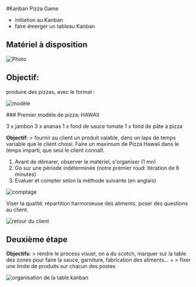 #Kanban Pizza Game

* initiation au Kanban
* faire émerger un tableau Kanban

## Matériel à disposition

![Photo](http://media.agile42.com/cms_page_media/112/kpg%20-%20materials.jpg)

## Objectif: 

produire des pizzas, avec le format : 

![modèle](http://blog.myscrumhalf.com/wp-content/uploads/2014/06/photo-2-286x300.jpg)

### Premier modèle de pizza: HAWAII

3 x jambon
3 x ananas
1 x fond de sauce tomate
1 x fond de pâte à pizza

**Objectif:** > fournir au client un produit valable, dans un laps de temps variable que le client choisi. Faire un maximum de Pizza Hawaii dans le temps imparti, que seul le client connaît. 

1. Avant de démarer, observer le matériel, s'organiser (1 mn)
2. Go sur une période indéterminée (notre premier roud: itération de 6 minutes)
3. Evaluer et compter selon la méthode suivante (en anglais)

![comptage](http://media.agile42.com/cms_page_media/112/kpg%20-%20points.jpg)

Viser la qualité: répartition harmonieuse des aliments, poser des questions au client. 

![retour du client](https://igcdn-photos-a-a.akamaihd.net/hphotos-ak-xaf1/t51.2885-15/11024370_865344613511448_918614347_n.jpg)

## Deuxième étape

**Objectifs:** > rendre le process visuel, on a du scotch, marquer sur la table des zones pour faire la sauce, garniture, fabrication des aliments...  + > fixer une limite de produits sur chacun des postes

![organisation de la table kanban](http://blog.myscrumhalf.com/wp-content/uploads/2014/06/photo1-300x225.jpg)








